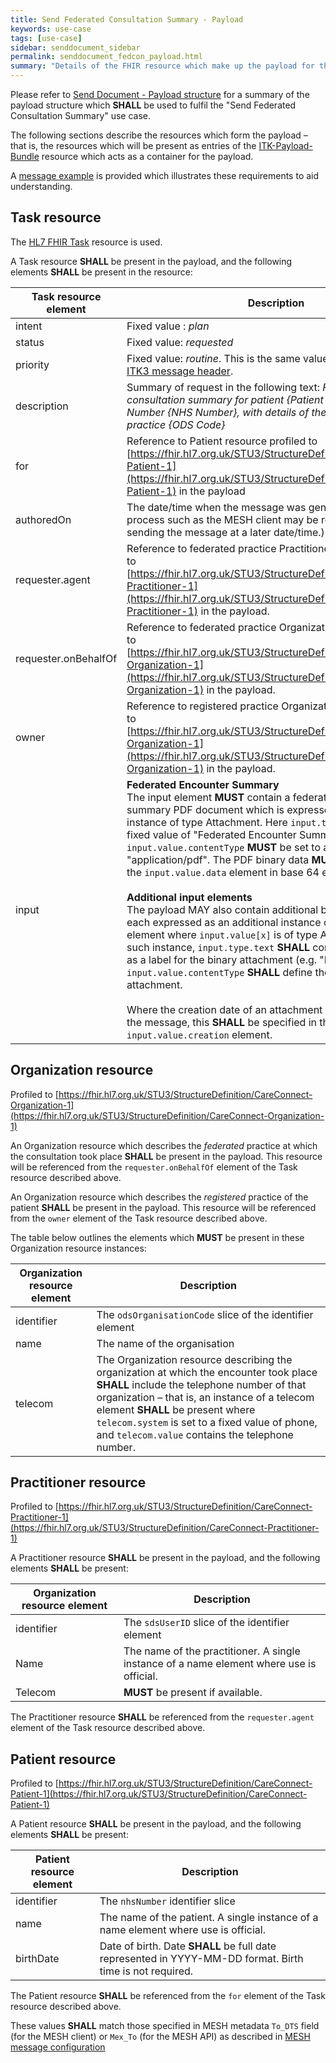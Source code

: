 ```yaml
---
title: Send Federated Consultation Summary - Payload
keywords: use-case
tags: [use-case]
sidebar: senddocument_sidebar
permalink: senddocument_fedcon_payload.html
summary: "Details of the FHIR resource which make up the payload for the Send Federated Consultation Summary use case"
---
```


Please refer to [Send Document - Payload structure](senddocument_payload) for a summary of the payload structure which **SHALL** be used to fulfil the "Send Federated Consultation Summary" use case.

The following sections describe the resources which form the payload – that is, the resources which will be present as entries of the [ITK-Payload-Bundle](https://fhir.nhs.uk/STU3/StructureDefinition/ITK-Payload-Bundle-1) resource which acts as a container for the payload. 

A [message example](senddocument_payload) is provided which illustrates these requirements to aid understanding.

## Task resource ##

The [HL7 FHIR Task](https://www.hl7.org/fhir/task.html) resource is used.

A Task resource **SHALL** be present in the payload, and the following elements **SHALL** be present in the resource:

| Task resource element	| Description   |
|------|-------------|
| intent | Fixed value : *plan* |
| status | Fixed value: *requested* |
| priority | Fixed value: *routine*. This is the same value specified in the [ITK3 message header](senddocument_fedcon_itk3). |
| description |	Summary of request in the following text: *Federated GP consultation summary for patient {Patient Name} , NHS Number {NHS Number}, with details of the encounter at practice {ODS Code}* |
| for | Reference to Patient resource profiled to [https://fhir.hl7.org.uk/STU3/StructureDefinition/CareConnect-Patient-1](https://fhir.hl7.org.uk/STU3/StructureDefinition/CareConnect-Patient-1) in the payload |
| authoredOn | The date/time when the message was generated. (A separate process such as the MESH client may be responsible for sending the message at a later date/time.) |
| requester.agent | Reference to federated practice Practitioner resource profiled to [https://fhir.hl7.org.uk/STU3/StructureDefinition/CareConnect-Practitioner-1](https://fhir.hl7.org.uk/STU3/StructureDefinition/CareConnect-Practitioner-1) in the payload. |
| requester.onBehalfOf |Reference to federated practice Organization resource profiled to [https://fhir.hl7.org.uk/STU3/StructureDefinition/CareConnect-Organization-1](https://fhir.hl7.org.uk/STU3/StructureDefinition/CareConnect-Organization-1) in the payload. |
| owner | Reference to registered practice Organization resource profiled to [https://fhir.hl7.org.uk/STU3/StructureDefinition/CareConnect-Organization-1](https://fhir.hl7.org.uk/STU3/StructureDefinition/CareConnect-Organization-1) in the payload. |
| input	| **Federated Encounter Summary** <br/>The input element **MUST** contain a federated encounter summary PDF document which is expressed as an input instance of type Attachment. Here `input.type.text` **MUST** be a fixed value of "Federated Encounter Summary", and `input.value.contentType` **MUST** be set to a fixed value of "application/pdf". The PDF binary data **MUST** be included in the `input.value.data` element in base 64 encoded format. <br/> <br/> **Additional input elements**<br/>The payload MAY also contain additional binary documents each expressed as an additional instance of the task.input element where `input.value[x]` is of type Attachment. For each such instance, `input.type.text` **SHALL** contain text which acts as a label for the binary attachment (e.g. "ECG data"), and `input.value.contentType` **SHALL** define the content type of the attachment. <br/> <br/>Where the creation date of an attachment differs from that of the message, this **SHALL** be specified in the `input.value.creation` element.  |


## Organization resource ##

Profiled to [https://fhir.hl7.org.uk/STU3/StructureDefinition/CareConnect-Organization-1](https://fhir.hl7.org.uk/STU3/StructureDefinition/CareConnect-Organization-1)

An Organization resource which describes the *federated* practice at which the consultation took place **SHALL** be present in the payload. This resource will be referenced from the `requester.onBehalfOf` element of the Task resource described above.

An Organization resource which describes the *registered* practice of the patient **SHALL** be present in the payload. This resource will be referenced from the `owner` element of the Task resource described above.

The table below outlines the elements which **MUST** be present in these Organization resource instances:

| Organization resource element	| Description |
| --------------- | ---------------|
| identifier | The `odsOrganisationCode` slice of the identifier element | 
| name | The name of the organisation |
| telecom |	The Organization resource describing the organization at which the encounter took place **SHALL** include the telephone number of that organization – that is, an instance of a telecom element **SHALL** be present where `telecom.system` is set to a fixed value of phone, and `telecom.value` contains the telephone number. |


## Practitioner resource ##

Profiled to [https://fhir.hl7.org.uk/STU3/StructureDefinition/CareConnect-Practitioner-1](https://fhir.hl7.org.uk/STU3/StructureDefinition/CareConnect-Practitioner-1)

A Practitioner resource **SHALL** be present in the payload, and the following elements **SHALL** be present:

| Organization resource element	| Description |
| ---------------- | ---------------- |
| identifier | The `sdsUserID` slice of the identifier element | 
| Name       | The name of the practitioner. A single instance of a name element where use is official. |	
| Telecom	 | **MUST** be present if available. |

The Practitioner resource **SHALL** be referenced from the `requester.agent` element of the Task resource described above.

## Patient resource ##

Profiled to [https://fhir.hl7.org.uk/STU3/StructureDefinition/CareConnect-Patient-1](https://fhir.hl7.org.uk/STU3/StructureDefinition/CareConnect-Patient-1)

A Patient resource **SHALL** be present in the payload, and the following elements **SHALL** be present:

| Patient resource element | Description |
| --------------- | -------------- | 
| identifier |The `nhsNumber` identifier slice | 
| name | The name of the patient. A single instance of a name element where use is official. |
| birthDate | Date of birth. Date **SHALL** be full date represented in YYYY-MM-DD format. Birth time is not required. |

The Patient resource **SHALL** be referenced from the `for` element of the Task resource described above.

These values **SHALL** match those specified in MESH metadata `To_DTS` field (for the MESH client) or `Mex_To` (for the MESH API) as described in [MESH message configuration](senddocument_fedcon_mesh.html)
